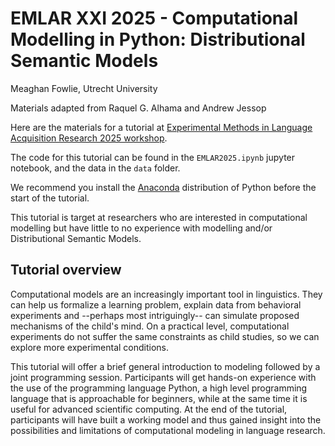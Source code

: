 # EMLAR XXI 2025 - Computational Modelling in Python: Distributional Semantic Models

Meaghan Fowlie, Utrecht University

Materials adapted from Raquel G. Alhama and Andrew Jessop

Here are the materials for a tutorial at [Experimental Methods in Language Acquisition Research 2025 workshop](https://emlar.wp.hum.uu.nl/tutorial/computational-modeling/). 

The code for this tutorial can be found in the `EMLAR2025.ipynb` jupyter notebook, and the data in the `data` folder. 

We recommend you install the [Anaconda](https://www.anaconda.com/) distribution of Python before the start of the tutorial.

This tutorial is target at researchers who are interested in computational modelling but have little to no experience with modelling and/or Distributional Semantic Models.

## Tutorial overview

Computational models are an increasingly important tool in linguistics. They can help us formalize a learning problem, explain data from behavioral experiments and  --perhaps most intriguingly-- can simulate proposed mechanisms of the child's mind. On a practical level, computational experiments do not suffer the same constraints as child studies, so we can explore more experimental conditions.

This tutorial will offer a brief general introduction to modeling followed by a joint programming session. Participants will get hands-on experience with the use of the programming language Python, a high level programming language that is approachable for beginners, while at the same time it is useful for advanced scientific computing. At the end of the tutorial, participants will have built a working model and thus gained insight into the possibilities and limitations of computational modeling in language research.

